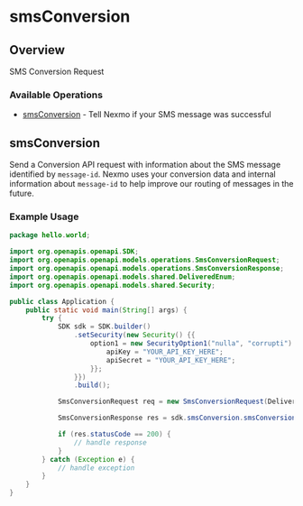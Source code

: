 # smsConversion

## Overview

SMS Conversion Request

### Available Operations

* [smsConversion](#smsconversion) - Tell Nexmo if your SMS message was successful

## smsConversion

Send a Conversion API request with information about the SMS message identified by `message-id`. Nexmo uses your conversion data and internal information about `message-id` to help improve our routing of messages in the future.

### Example Usage

```java
package hello.world;

import org.openapis.openapi.SDK;
import org.openapis.openapi.models.operations.SmsConversionRequest;
import org.openapis.openapi.models.operations.SmsConversionResponse;
import org.openapis.openapi.models.shared.DeliveredEnum;
import org.openapis.openapi.models.shared.Security;

public class Application {
    public static void main(String[] args) {
        try {
            SDK sdk = SDK.builder()
                .setSecurity(new Security() {{
                    option1 = new SecurityOption1("nulla", "corrupti") {{
                        apiKey = "YOUR_API_KEY_HERE";
                        apiSecret = "YOUR_API_KEY_HERE";
                    }};
                }})
                .build();

            SmsConversionRequest req = new SmsConversionRequest(DeliveredEnum.ONE, "vel", "error");            

            SmsConversionResponse res = sdk.smsConversion.smsConversion(req);

            if (res.statusCode == 200) {
                // handle response
            }
        } catch (Exception e) {
            // handle exception
        }
    }
}
```
